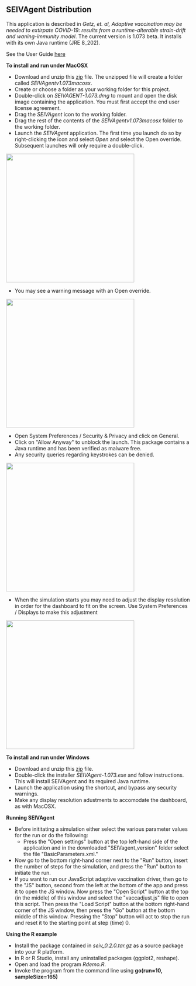## SEIVAgent Distribution
This application is described in *Getz, et. al, Adaptive vaccination may be needed to extirpate COVID-19: results from a runtime-alterable strain-drift and waning-immunity model*. The current version is 1.073 beta. It installs with its own Java runtime (JRE 8_202).

See the User Guide [here](https://wiki.numerusinc.com/index.php/SEIVAgent_IBM_Epidemic_Simulator)

**To install and run under MacOSX**
* Download and unzip this [zip](https://github.com/rmsalter/SEIVAgent_distribution/releases/download/SEIVAgent_v1.073beta/SEIVAgent1.073macosx.zip) file. The unzipped file will create a folder called *SEIVAgentv1.073macosx*.
* Create or choose a folder as your working folder for this project.
* Double-click on *SEIVAGENT-1.073.dmg* to mount and open the disk image containing the application. You must first accept the end user license agreement.
* Drag the *SEIVAgent* icon to the working folder.
* Drag the rest of the contents of the *SEIVAgentv1.073macosx* folder to the working folder.
* Launch the *SEIVAgent* application. The first time you launch do so by right-clicking the icon and select *Open* and select the Open override. Subsequent launches will only require a double-click. 

<img src="https://github.com/rmsalter/SEIVAgent_distribution/releases/download/SEIVAgent_v1.071beta/Screen.Shot.2021-06-24.at.13.33.40.png" width="350">

* You may see a warning message with an Open override. 

<img src="https://github.com/rmsalter/SEIVAgent_distribution/releases/download/SEIVAgent_v1.071beta/Screen.Shot.2021-06-14.at.22.19.25.png" width="350">

  * Open System Preferences / Security & Privacy and click on General.
  * Click on "Allow Anyway" to unblock the launch. This package contains a Java runtime and has been verified as malware free.
  * Any security queries regarding keystrokes can be denied.

<img src="https://github.com/rmsalter/SEIVAgent_distribution/releases/download/SEIVAgent_v1.071beta/Screen.Shot.2021-06-14.at.22.19.46.png" width="350">

* When the simulation starts you may need to adjust the display resolution in order for the dashboard to fit on the screen. Use System Preferences / Displays to make this adjustment

<img src="https://github.com/rmsalter/SEIVAgent_distribution/releases/download/SEIVAgent_v1.071beta/Screen.Shot.2021-06-14.at.22.22.11.png" width="350">

**To install and run under Windows**
* Download and unzip this [zip](https://github.com/rmsalter/SEIVAgent_distribution/releases/download/SEIVAgent_v1.073beta/SEIVAgent1.073win.zip) file. 
* Double-click the installer *SEIVAgent-1.073.exe* and follow instructions. This will install SEIVAgent and its required Java runtime.
* Launch the application using the shortcut, and bypass any security warnings.
* Make any display resolution adustments to accomodate the dashboard, as with MacOSX.

**Running SEIVAgent**
* Before inititating a simulation either select the various parameter values for the run or do the following: 
  * Press the "Open settings" button at the top left-hand side of the application and in the downloaded "SEIVagent_version" folder select the file "BasicParameters.xml."
* Now go to the bottom right-hand corner next to the "Run" button, insert the number of steps for the simulation, and press the "Run" button to initiate the run.
* If you want to run our JavaScript adaptive vaccination driver, then go to the "JS" button, second from the left at the bottom of the app and press it to open the JS window.  Now press the "Open Script" button at the top (in the middle) of this window and select the "vaccadjust.js" file to open this script.  Then press the "Load Script" button at the bottom right-hand corner of the JS window, then press the "Go" button at the bottom middle of this window.  Pressing the "Stop" button will act to stop the run and reset it to the starting point at step (time) 0.

**Using the R example**
* Install the package contained in *seiv_0.2.0.tar.gz* as a source package into your R platform.
* In R or R Studio, install any uninstalled packages (ggplot2, reshape).
* Open and load the program *Rdemo.R*.
* Invoke the program from the command line using **go(run=10, sampleSize=165)**
